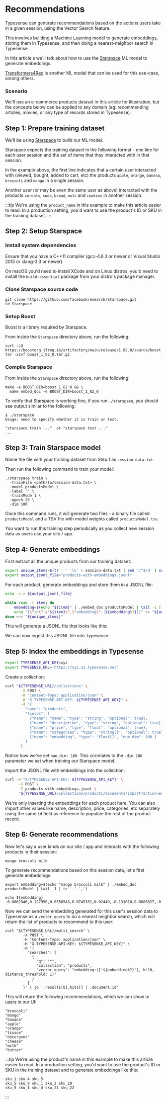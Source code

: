 # Recommendations

Typesense can generate recommendations based on the actions users take in a given session, using the <RouterLink :to="`/${$site.themeConfig.typesenseLatestVersion}/api/vector-search.html`">Vector Search</RouterLink> feature.

This involves building a Machine Learning model to generate <RouterLink :to="`/${$site.themeConfig.typesenseLatestVersion}/api/vector-search.html#what-is-an-embedding`">embeddings</RouterLink>, storing them in Typesense, and then doing a nearest-neighbor search in Typesense.

In this article's we'll talk about how to use the [Starspace](https://ai.meta.com/tools/starspace/) ML model to generate embeddings. 

[Transformers4Rec](https://github.com/NVIDIA-Merlin/Transformers4Rec) is another ML model that can be used for this use-case, among others. 

### Scenario

We'll use an e-commerce products dataset in this article for illustration, but the concepts below can be applied to any domain (eg: recommending articles, movies, or any type of records stored in Typesense).

## Step 1: Prepare training dataset

We'll be using [Starspace](https://ai.meta.com/tools/starspace/) to build our ML model. 

Starspace expects the training dataset in the following format - one line for each user session and the set of items that they interacted with in that session.

<Tabs :tabs="['session-data.txt']">
  <template v-slot:session-data.txt>

```
apple orange banana broccoli mango
cereals soda bread nuts cookies
tissue detergent butter cheese milk eggs
ice_cream milk pancake_mix muffins
```
  </template>
</Tabs>

In the example above, the first line indicates that a certain user interacted with (viewed, bought, added to cart, etc) the products `apple`, `orange`, `banana`, `broccoli` and `mango` in a single session.

Another user (or may be even the same user as above) interacted with the products `cereals`, `soda`, `bread`, `nuts` and `cookies` in another session.

:::tip
We're using the `product_name` in this example to make this article easier to read.
In a production setting, you'd want to use the product's ID or SKU in the training dataset.
:::

## Step 2: Setup Starspace

### Install system dependencies

Ensure that you have a C++11 compiler (gcc-4.6.3 or newer or Visual Studio 2015 or clang-3.3 or newer).

On macOS you'd need to install XCode and on Linux distros, you'd need to install the `build-essential` package from your distro's package manager.

### Clone Starspace source code

```shell
git clone https://github.com/facebookresearch/Starspace.git
cd Starspace
```

### Setup Boost

Boost is a library required by Starspace. 

From inside the `Starspace` directory above, run the following:

```shell
curl -LO https://boostorg.jfrog.io/artifactory/main/release/1.82.0/source/boost_1_82_0.tar.gz
tar -xzvf boost_1_82_0.tar.gz
```

### Compile Starspace

From inside the `Starspace` directory above, run the following:

```shell
make -e BOOST_DIR=boost_1_82_0 && \
  make embed_doc -e BOOST_DIR=boost_1_82_0
```

To verify that Starspace is working fine, if you run `./starspace`, you should see output similar to the following:

```shellsession
$ ./starspace
Usage: need to specify whether it is train or test.

"starspace train ..."  or "starspace test ..."
...
```

## Step 3: Train Starspace model

Name the file with your training dataset from Step 1 as `session-data.txt`.

Then run the following command to train your model:

```shell
./starspace train \
  -trainFile <path/to/session-data.txt> \
  -model productsModel \
  -label '' \
  -trainMode 1 \
  -epoch 25 \
  -dim 100
```

Once this command runs, it will generate two files - a binary file called `productsModel` and a TSV file with model weights called `productsModel.tsv`.

You want to run this training step periodically as you collect new session data as users use your site / app. 

## Step 4: Generate embeddings

First extract all the unique products from our training dataset:

```bash
export unique_items=$(tr ' ' '\n' < session-data.txt | sed '/^$/d' | sort -u)
export output_jsonl_file="products-with-embeddings.jsonl"
```

For each product, generate embeddings and store them in a JSONL file:

```bash
echo -n > ${output_jsonl_file}

while read -r item; do
    embedding=$(echo "${item}" | ./embed_doc productsModel | tail -1 | tr ' ' ',')
    echo "{\"id\":\"${item}\",\"embedding\":[${embedding%?}]}" >> "${output_jsonl_file}"
done <<< "${unique_items}"
```

This will generate a JSONL file that looks like this:

<Tabs :tabs="['products-with-embeddings.jsonl']">
  <template v-slot:products-with-embeddings.jsonl>

```json lines
{"id":"apple","embedding":[-0.129717,0.173566,0.105385,0.0413297,-0.0290213,-0.0255852,0.0825889,-0.0261474,-0.0672213,-0.020061,-0.0227523,-0.232531,0.126667,0.053292,0.0092951,-0.117847,-0.0203866,0.067803,0.0669588,-0.0958568,-0.126915,0.120737,0.0547092,0.00512978,0.0257105,-0.0784047,-0.0348654,-0.125596,0.087177,0.132318,0.151595,-0.0326471,-0.169206,-0.00846743,0.184474,-0.148861,0.0110634,-0.0613974,0.0422888,-0.137809,0.0259965,-0.0851748,0.0202873,-0.120347,0.182447,0.110794,-0.200759,0.130639,-0.157653,-0.0173171,0.101569,-0.224391,-0.0160616,-0.0754992,-0.0967191,0.00498547,-0.144638,0.046945,-0.11333,-0.0533871,0.0118368,0.0670858,-0.0714718,-0.0474113,0.0123388,0.0553516,-0.163903,0.0201541,-0.0880148,0.0344916,-0.0213696,0.111026,0.0823451,-0.0152207,0.0427815,0.00890293,-0.163427,-0.165768,0.0409641,0.0668304,0.0868884,-0.0690655,-0.120059,-0.157864,-0.12657,0.0895369,-0.0551588,-0.138711,-0.0834502,0.0384778,-0.122425,0.00729352,-0.108975,-0.201364,-0.0596544,-0.0512629,-0.0172166,-0.147633,0.048211,0.0167111]}
{"id":"banana","embedding":[-0.151976,0.167556,0.0984403,0.0582992,-0.0267645,-0.0632901,0.0818063,-0.0577236,-0.0661825,-0.0224044,-0.0083418,-0.235444,0.106222,0.098582,-0.0422992,-0.16124,-0.0754309,0.0859816,0.0505005,-0.0773229,-0.0878463,0.126327,0.0319473,0.0662375,0.0288876,-0.099176,-0.0356668,-0.118937,0.085241,0.145321,0.127992,-0.0275212,-0.164231,0.007687,0.15164,-0.149566,0.0513335,-0.0522685,0.00915292,-0.127394,0.0438007,-0.0371664,0.0524856,-0.126597,0.187275,0.0891057,-0.229951,0.138657,-0.146845,0.0245155,0.0622531,-0.22075,-0.0497431,-0.0837679,-0.092076,0.00150625,-0.158956,-0.00107306,-0.104141,-0.0596481,0.00658634,0.0868983,-0.0158821,-0.0623965,0.0369001,0.0743422,-0.218009,0.0531221,-0.033627,0.036802,-0.0232749,0.149437,0.0692087,0.0290572,-0.00513245,-0.0166902,-0.162802,-0.15936,0.0567595,0.101776,0.125398,-0.114981,-0.0962633,-0.110599,-0.0872082,0.0987341,-0.0343689,-0.0974114,-0.0465906,0.00473119,-0.133105,0.0337405,-0.0637639,-0.194511,-0.0586302,0.0310114,0.004405,-0.108879,-0.0131596,0.0469659]}
...
```
  </template>
</Tabs>

We can now ingest this JSONL file into Typesense.

## Step 5: Index the embeddings in Typesense

```bash
export TYPESENSE_API_KEY=xyz
export TYPESENSE_URL='https://xyz.a1.typesense.net'
```

Create a collection:

```bash
curl "${TYPESENSE_URL}/collections" \
       -X POST \
       -H "Content-Type: application/json" \
       -H "X-TYPESENSE-API-KEY: ${TYPESENSE_API_KEY}" \
       -d '{
         "name": "products",
         "fields": [
           {"name": "name", "type": "string", "optional": true},
           {"name": "description", "type": "string", "optional": true},
           {"name": "price", "type": "float", "optional": true},
           {"name": "categories", "type": "string[]", "optional": true},
           {"name": "embedding", "type": "float[]", "num_dim": 100 }
         ]
       }'
```

Notice how we've set `num_dim: 100`. This correlates to the `-dim 100` parameter we set when training our Starspace model.

Import the JSONL file with embeddings into the collection:

```bash
curl -H "X-TYPESENSE-API-KEY: ${TYPESENSE_API_KEY}" \
      -X POST \
      -T products-with-embeddings.jsonl \
      "${TYPESENSE_URL}/collections/products/documents/import?action=emplace"
```

We're only inserting the embeddings for each product here. You can also import other values like name, description, price, categories, etc separately using the same `id` field as reference to populate the rest of the product record.

## Step 6: Generate recommendations

Now let's say a user lands on our site / app and interacts with the following products in their session:

```
mango broccoli milk
```

To generate recommendations based on this session data, let's first generate embeddings:

```shell
export embedding=$(echo "mango broccoli milk" | ./embed_doc productsModel | tail -1 | tr ' ' ',')
```

```shell
echo ${embedding}
-0.0862846,0.127956,0.0558543,0.0745331,0.02449,-0.131018,0.0886827,-0.0571893,-0.0398686,-0.0116799,-0.0164978,-0.173818,0.0478985,0.109211,-0.0826394,-0.177671,-0.219366,0.180478,-0.0140154,-0.0237589,-0.010896,0.115979,-0.044924,0.129452,-0.0111529,-0.0978542,-0.121468,-0.0700872,-0.0190036,0.116127,0.0617186,-0.0463324,-0.172141,0.0302211,0.0610366,-0.0831281,0.04558,-0.00370933,-0.107602,-0.0394414,0.0334175,0.0429023,0.133572,-0.124658,0.225743,-0.0156787,-0.284864,0.148183,-0.0508378,0.175489,-0.0417769,-0.0920536,-0.0443016,-0.0838343,-0.0694042,-0.0333535,-0.108574,-0.0894618,-0.022049,-0.0500605,-0.0234268,0.00732048,0.0817547,0.00764651,0.0285933,0.100818,-0.229398,0.0508415,0.117766,-0.0289333,-0.0493134,0.167664,0.0696889,0.115228,-0.0609508,-0.12562,-0.0450054,-0.0648439,0.0817176,0.169663,0.133255,-0.111001,-0.0467052,-0.0373238,0.005385,0.111311,-0.0171787,0.0311545,0.0474074,-0.0301008,-0.0555648,0.0776044,-0.0287841,-0.162136,-0.0511268,0.174767,-0.0169033,-0.0223623,-0.140496,0.154727
```

Now we can send the embedding generated for this user's session data to Typesense as a `vector_query` to do a nearest neighbor search, which will return the list of products to recommend to this user:

```shell
curl "${TYPESENSE_URL}/multi_search" \
        -X POST \
        -H "Content-Type: application/json" \
        -H "X-TYPESENSE-API-KEY: ${TYPESENSE_API_KEY}" \
        -d '{
          "searches": [
            {
              "q": "*",
              "collection": "products",
              "vector_query": "embedding:(['${embedding%?}'], k:10, distance_threshold: 1)"
            }
          ]
        }' | jq '.results[0].hits[] | .document.id'
```

This will return the following recommendations, which we can show to users in our UI:

```
"broccoli"
"mango"
"banana"
"apple"
"orange"
"tissue"
"detergent"
"cheese"
"milk"
"butter"
```

:::tip
We're using the product's name in this example to make this article easier to read.
In a production setting, you'd want to use the product's ID or SKU in the training dataset and to generate embeddings like this:

```
sku_1 sku_4 sku_5
sku_5 sku_8 sku_1 sku_2 sku_10
sku_5 sku_1 sku_4 sku_21 sku_22
```
:::